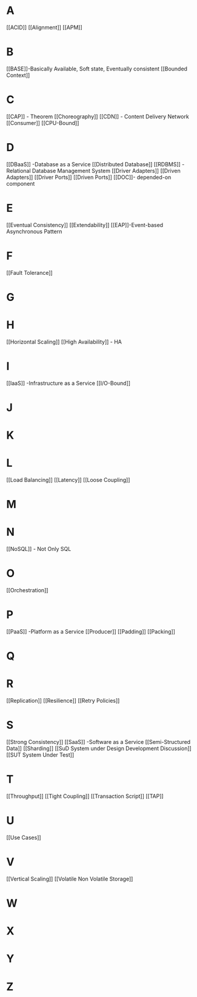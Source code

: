 

# A
[[ACID]]
[[Alignment]]
[[APM]]

# B
[[BASE]]-Basically Available, Soft state, Eventually consistent
[[Bounded Context]] 

# C
[[CAP]] - Theorem
[[Choreography]]
[[CDN]]  - Content Delivery Network
[[Consumer]]
[[CPU-Bound]]
# D
[[DBaaS]] -Database as a Service
[[Distributed Database]]
[[RDBMS]] - Relational Database Management System
[[Driver Adapters]]
[[Driven Adapters]]
[[Driver Ports]]
[[Driven Ports]]
[[DOC]]- depended-on component
# E
[[Eventual Consistency]]
[[Extendability]] 
[[EAP]]-Event-based Asynchronous Pattern
# F
[[Fault Tolerance]]


# G


# H
[[Horizontal Scaling]]
[[High Availability]] - HA


# I 
[[IaaS]] -Infrastructure as a Service
[[I/O-Bound]]

# J


# K


# L
[[Load Balancing]] 
[[Latency]]
[[Loose Coupling]]

# M



# N
[[NoSQL]] - Not Only SQL


# O
[[Orchestration]]


# P
[[PaaS]] -Platform as a Service
[[Producer]] 
[[Padding]]
[[Packing]]
# Q


# R
[[Replication]] 
[[Resilience]]
[[Retry Policies]]
# S
[[Strong Consistency]]
[[SaaS]] -Software as a Service
[[Semi-Structured Data]]
[[Sharding]]
[[SuD System under Design  Development  Discussion]]
[[SUT System Under Test]] 
# T
[[Throughput]]
[[Tight Coupling]]
[[Transaction Script]]
[[TAP]]
# U 
[[Use Cases]]

# V 
[[Vertical Scaling]]
[[Volatile Non Volatile Storage]]

# W


# X


# Y


# Z






